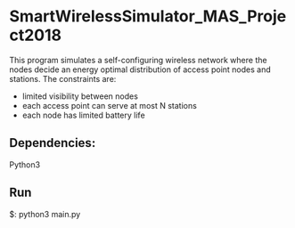 # SmartWirelessSimulator_MAS_Project2018

This program simulates a self-configuring wireless network where the nodes decide an energy optimal distribution of access point nodes and stations.
The constraints are:
 - limited visibility between nodes
 - each access point can serve at most N stations
 - each node has limited battery life
 
 ## Dependencies:
 Python3
 
 ## Run
 $: python3 main.py
